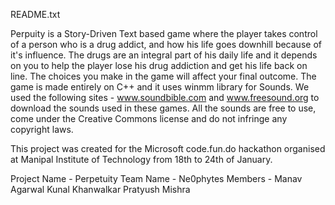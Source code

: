 README.txt

Perpuity is a Story-Driven Text based game where the player takes control of a person who is a drug addict, and how his life goes downhill because of it's influence. The drugs are an integral part of his daily life and it depends on you to help the player lose his drug addiction and get his life back on line. The choices you make in the game will affect your final outcome.
The game is made entirely on C++ and it uses winmm library for Sounds. 
We used the following sites - www.soundbible.com and www.freesound.org to download the sounds used in these games. All the sounds are free to use, come under the Creative Commons license and do not infringe any copyright laws.

This project was created for the Microsoft code.fun.do hackathon organised at Manipal Institute of Technology from 18th to 24th of January.

Project Name - Perpetuity
Team Name - Ne0phytes
Members - Manav Agarwal
          Kunal Khanwalkar
          Pratyush Mishra
